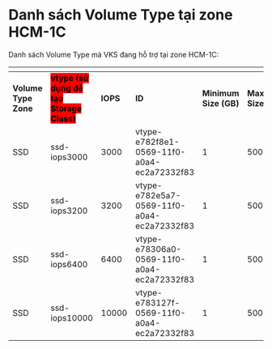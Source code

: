 # Danh sách Volume Type tại zone HCM-1C

Danh sách Volume Type mà VKS đang hỗ trợ tại zone HCM-1C:

<table data-header-hidden data-full-width="true"><thead><tr><th></th><th></th><th></th><th></th><th></th><th></th><th></th></tr></thead><tbody><tr><td><strong>Volume Type Zone</strong></td><td><mark style="background-color:red;"><strong>vtype (sử dụng để tạo Storage Class)</strong></mark></td><td><strong>IOPS</strong></td><td><strong>ID</strong></td><td><strong>Minimum Size (GB)</strong></td><td><strong>Maximum Size (GB)</strong></td><td><strong>Throughput</strong></td></tr><tr><td>SSD</td><td>ssd-iops3000</td><td>3000</td><td>vtype-e782f8e1-0569-11f0-a0a4-ec2a72332f83</td><td>1</td><td>5000</td><td>200 MB/s</td></tr><tr><td>SSD</td><td>ssd-iops3200</td><td>3200</td><td>vtype-e782e5a7-0569-11f0-a0a4-ec2a72332f83</td><td>1</td><td>5000</td><td>200 MB/s</td></tr><tr><td>SSD</td><td>ssd-iops6400</td><td>6400</td><td>vtype-e78306a0-0569-11f0-a0a4-ec2a72332f83</td><td>1</td><td>5000</td><td>400 MB/s</td></tr><tr><td>SSD</td><td>ssd-iops10000</td><td>10000</td><td>vtype-e783127f-0569-11f0-a0a4-ec2a72332f83</td><td>1</td><td>5000</td><td>400 MB/s</td></tr></tbody></table>
